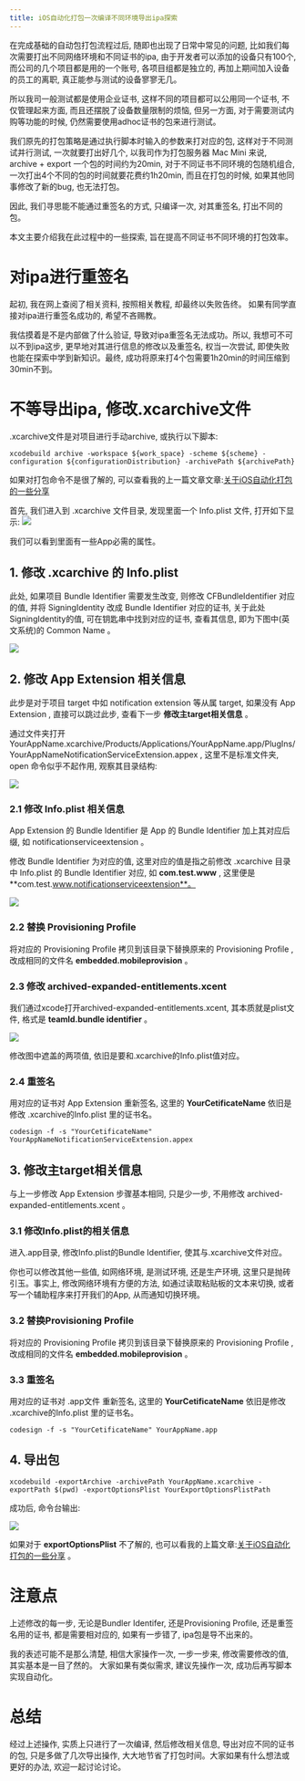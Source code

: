 ```yaml
---
title: iOS自动化打包一次编译不同环境导出ipa探索
---
```


在完成基础的自动包打包流程过后, 随即也出现了日常中常见的问题, 比如我们每次需要打出不同网络环境和不同证书的ipa, 由于开发者可以添加的设备只有100个, 而公司的几个项目都是用的一个账号, 各项目组都是独立的, 再加上期间加入设备的员工的离职, 真正能参与测试的设备寥寥无几。

所以我司一般测试都是使用企业证书, 这样不同的项目都可以公用同一个证书, 不仅管理起来方面, 而且还摆脱了设备数量限制的烦恼, 但另一方面, 对于需要测试内购等功能的时候, 仍然需要使用adhoc证书的包来进行测试。

我们原先的打包策略是通过执行脚本时输入的参数来打对应的包, 这样对于不同测试并行测试, 一次就要打出好几个, 以我司作为打包服务器 Mac Mini 来说, archive + export 一个包的时间约为20min, 对于不同证书不同环境的包随机组合, 一次打出4个不同的包的时间就要花费约1h20min, 而且在打包的时候, 如果其他同事修改了新的bug, 也无法打包。

因此, 我们寻思能不能通过重签名的方式, 只编译一次, 对其重签名, 打出不同的包。

本文主要介绍我在此过程中的一些探索, 旨在提高不同证书不同环境的打包效率。


# 对ipa进行重签名

起初, 我在网上查阅了相关资料, 按照相关教程, 却最终以失败告终。 如果有同学直接对ipa进行重签名成功的, 希望不吝赐教。

我估摸着是不是内部做了什么验证, 导致对ipa重签名无法成功。所以, 我想可不可以不到ipa这步, 更早地对其进行信息的修改以及重签名, 权当一次尝试, 即使失败也能在探索中学到新知识。最终, 成功将原来打4个包需要1h20min的时间压缩到30min不到。
 

# 不等导出ipa, 修改.xcarchive文件

.xcarchive文件是对项目进行手动archive, 或执行以下脚本:

```
xcodebuild archive -workspace ${work_space} -scheme ${scheme} -configuration ${configurationDistribution} -archivePath ${archivePath}
```

如果对打包命令不是很了解的, 可以查看我的上一篇文章文章:[关于iOS自动化打包的一些分享](http://loyaltoorigin.github.io/)

首先, 我们进入到 .xcarchive 文件目录, 发现里面一个 Info.plist 文件, 打开如下显示:
![](http://p28r7eh75.bkt.clouddn.com/iOS%E8%87%AA%E5%8A%A8%E5%8C%96%E6%89%93%E5%8C%85%E4%B8%80%E6%AC%A1%E7%BC%96%E8%AF%91%E4%B8%8D%E5%90%8C%E7%8E%AF%E5%A2%83%E5%AF%BC%E5%87%BAipa%E6%8E%A2%E7%B4%A2/xcarchive_infoplist.png)

我们可以看到里面有一些App必需的属性。


## 1. 修改 .xcarchive 的 Info.plist

此处, 如果项目 Bundle Identifier 需要发生改变, 则修改 CFBundleIdentifier 对应的值, 并将 SigningIdentity 改成 Bundle Identifier 对应的证书, 关于此处SigningIdentity的值, 可在钥匙串中找到对应的证书, 查看其信息, 即为下图中(英文系统)的 Common Name 。

![](http://p28r7eh75.bkt.clouddn.com/iOS%E8%87%AA%E5%8A%A8%E5%8C%96%E6%89%93%E5%8C%85%E4%B8%80%E6%AC%A1%E7%BC%96%E8%AF%91%E4%B8%8D%E5%90%8C%E7%8E%AF%E5%A2%83%E5%AF%BC%E5%87%BAipa%E6%8E%A2%E7%B4%A2/certificate_info.png)


## 2. 修改 App Extension 相关信息

此步是对于项目 target 中如 notification extension 等从属 target, 如果没有 App Extension , 直接可以跳过此步, 查看下一步 **修改主target相关信息** 。

通过文件夹打开 YourAppName.xcarchive/Products/Applications/YourAppName.app/PlugIns/YourAppNameNotificationServiceExtension.appex , 这里不是标准文件夹, open 命令似乎不起作用, 观察其目录结构:

![](http://p28r7eh75.bkt.clouddn.com/iOS%E8%87%AA%E5%8A%A8%E5%8C%96%E6%89%93%E5%8C%85%E4%B8%80%E6%AC%A1%E7%BC%96%E8%AF%91%E4%B8%8D%E5%90%8C%E7%8E%AF%E5%A2%83%E5%AF%BC%E5%87%BAipa%E6%8E%A2%E7%B4%A2/extension_floder.png)


### 2.1 修改 Info.plist 相关信息

App Extension 的 Bundle Identifier 是 App 的 Bundle Identifier 加上其对应后缀, 如 notificationserviceextension 。

修改 Bundle Identifier 为对应的值, 这里对应的值是指之前修改 .xcarchive 目录中 Info.plist 的 Bundle Identifier 对应, 如 **com.test.www** , 这里便是 **com.test.www.notificationserviceextension**。

![](http://p28r7eh75.bkt.clouddn.com/iOS%E8%87%AA%E5%8A%A8%E5%8C%96%E6%89%93%E5%8C%85%E4%B8%80%E6%AC%A1%E7%BC%96%E8%AF%91%E4%B8%8D%E5%90%8C%E7%8E%AF%E5%A2%83%E5%AF%BC%E5%87%BAipa%E6%8E%A2%E7%B4%A2/extension_infoplist.png)

### 2.2 替换 Provisioning Profile

将对应的 Provisioning Profile 拷贝到该目录下替换原来的 Provisioning Profile , 改成相同的文件名 **embedded.mobileprovision** 。


### 2.3 修改 archived-expanded-entitlements.xcent

我们通过xcode打开archived-expanded-entitlements.xcent, 其本质就是plist文件, 
格式是 **teamId.bundle identifier** 。

![](http://p28r7eh75.bkt.clouddn.com/iOS%E8%87%AA%E5%8A%A8%E5%8C%96%E6%89%93%E5%8C%85%E4%B8%80%E6%AC%A1%E7%BC%96%E8%AF%91%E4%B8%8D%E5%90%8C%E7%8E%AF%E5%A2%83%E5%AF%BC%E5%87%BAipa%E6%8E%A2%E7%B4%A2/extension_archived-expanded-entitlements.png)

修改图中遮盖的两项值, 依旧是要和.xcarchive的Info.plist值对应。

### 2.4 重签名

用对应的证书对 App Extension 重新签名, 这里的 **YourCetificateName** 依旧是修改 .xcarchive的Info.plist 里的证书名。

```
codesign -f -s "YourCetificateName" YourAppNameNotificationServiceExtension.appex
```


## 3. 修改主target相关信息

与上一步修改 App Extension 步骤基本相同, 只是少一步, 不用修改 archived-expanded-entitlements.xcent 。

### 3.1 修改Info.plist的相关信息

进入.app目录, 修改Info.plist的Bundle Identifier, 使其与.xcarchive文件对应。

你也可以修改其他一些值, 如网络环境, 是测试环境, 还是生产环境, 这里只是抛砖引玉。事实上, 修改网络环境有方便的方法, 如通过读取粘贴板的文本来切换, 或者写一个辅助程序来打开我们的App, 从而通知切换环境。

### 3.2 替换Provisioning Profile

将对应的 Provisioning Profile 拷贝到该目录下替换原来的 Provisioning Profile , 改成相同的文件名 **embedded.mobileprovision** 。


### 3.3 重签名

用对应的证书对 .app文件 重新签名, 这里的 **YourCetificateName** 依旧是修改 .xcarchive的Info.plist 里的证书名。

```
codesign -f -s "YourCetificateName" YourAppName.app
```

## 4. 导出包

```
xcodebuild -exportArchive -archivePath YourAppName.xcarchive -exportPath $(pwd) -exportOptionsPlist YourExportOptionsPlistPath
```
成功后, 命令台输出:

![](http://p28r7eh75.bkt.clouddn.com/iOS%E8%87%AA%E5%8A%A8%E5%8C%96%E6%89%93%E5%8C%85%E4%B8%80%E6%AC%A1%E7%BC%96%E8%AF%91%E4%B8%8D%E5%90%8C%E7%8E%AF%E5%A2%83%E5%AF%BC%E5%87%BAipa%E6%8E%A2%E7%B4%A2/export_succeed.png)

如果对于 **exportOptionsPlist** 不了解的, 也可以看我的上篇文章:[关于iOS自动化打包的一些分享](http://loyaltoorigin.github.io/)
。

# 注意点

上述修改的每一步, 无论是Bundler Identifer, 还是Provisioning Profile, 还是重签名用的证书, 都是需要相对应的, 如果有一步错了, ipa包是导不出来的。

我的表述可能不是那么清楚, 相信大家操作一次, 一步一步来, 修改需要修改的值, 其实基本是一目了然的。
大家如果有类似需求, 建议先操作一次, 成功后再写脚本实现自动化。

# 总结

经过上述操作, 实质上只进行了一次编译, 然后修改相关信息, 导出对应不同的证书的包, 只是多做了几次导出操作, 大大地节省了打包时间。大家如果有什么想法或更好的办法, 欢迎一起讨论讨论。





